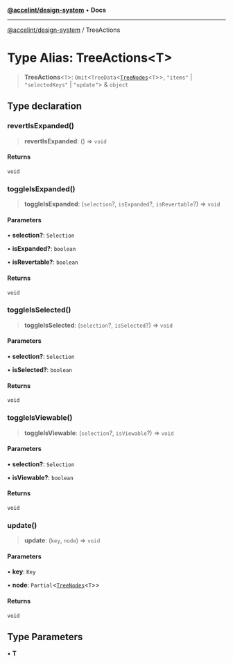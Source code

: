[**@accelint/design-system**](../README.md) • **Docs**

***

[@accelint/design-system](../README.md) / TreeActions

# Type Alias: TreeActions\<T\>

> **TreeActions**\<`T`\>: `Omit`\<`TreeData`\<[`TreeNodes`](TreeNodes.md)\<`T`\>\>, `"items"` \| `"selectedKeys"` \| `"update"`\> & `object`

## Type declaration

### revertIsExpanded()

> **revertIsExpanded**: () => `void`

#### Returns

`void`

### toggleIsExpanded()

> **toggleIsExpanded**: (`selection`?, `isExpanded`?, `isRevertable`?) => `void`

#### Parameters

• **selection?**: `Selection`

• **isExpanded?**: `boolean`

• **isRevertable?**: `boolean`

#### Returns

`void`

### toggleIsSelected()

> **toggleIsSelected**: (`selection`?, `isSelected`?) => `void`

#### Parameters

• **selection?**: `Selection`

• **isSelected?**: `boolean`

#### Returns

`void`

### toggleIsViewable()

> **toggleIsViewable**: (`selection`?, `isViewable`?) => `void`

#### Parameters

• **selection?**: `Selection`

• **isViewable?**: `boolean`

#### Returns

`void`

### update()

> **update**: (`key`, `node`) => `void`

#### Parameters

• **key**: `Key`

• **node**: `Partial`\<[`TreeNodes`](TreeNodes.md)\<`T`\>\>

#### Returns

`void`

## Type Parameters

• **T**
